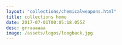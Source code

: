 ```yaml
---
layout: "collections/chemicalweapons.html"
title: collections home
date: 2017-07-01T00:05:18.055Z
desc: grraaaaaa
image: /assets/logos/loogback.jpg
---
```

